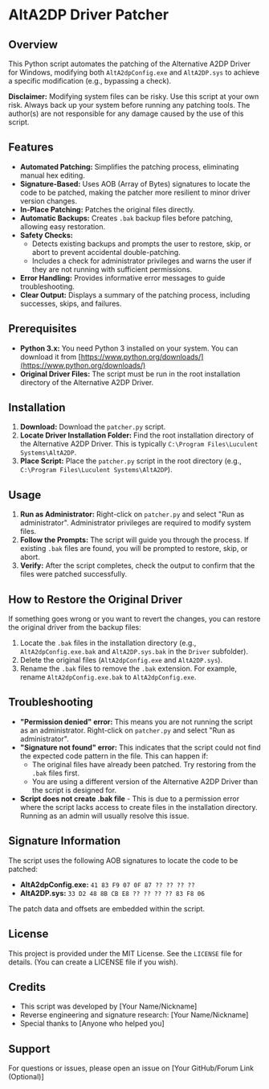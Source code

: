 # AltA2DP Driver Patcher

## Overview

This Python script automates the patching of the Alternative A2DP Driver for Windows, modifying both `AltA2dpConfig.exe` and `AltA2DP.sys` to achieve a specific modification (e.g., bypassing a check).

**Disclaimer:** Modifying system files can be risky. Use this script at your own risk. Always back up your system before running any patching tools. The author(s) are not responsible for any damage caused by the use of this script.

## Features

*   **Automated Patching:** Simplifies the patching process, eliminating manual hex editing.
*   **Signature-Based:** Uses AOB (Array of Bytes) signatures to locate the code to be patched, making the patcher more resilient to minor driver version changes.
*   **In-Place Patching:** Patches the original files directly.
*   **Automatic Backups:** Creates `.bak` backup files before patching, allowing easy restoration.
*   **Safety Checks:**
    *   Detects existing backups and prompts the user to restore, skip, or abort to prevent accidental double-patching.
    *   Includes a check for administrator privileges and warns the user if they are not running with sufficient permissions.
*   **Error Handling:** Provides informative error messages to guide troubleshooting.
*   **Clear Output:** Displays a summary of the patching process, including successes, skips, and failures.

## Prerequisites

*   **Python 3.x:** You need Python 3 installed on your system. You can download it from [https://www.python.org/downloads/](https://www.python.org/downloads/)
*   **Original Driver Files:** The script must be run in the root installation directory of the Alternative A2DP Driver.

## Installation

1.  **Download:** Download the `patcher.py` script.
2.  **Locate Driver Installation Folder:** Find the root installation directory of the Alternative A2DP Driver. This is typically `C:\Program Files\Luculent Systems\AltA2DP`.
3.  **Place Script:** Place the `patcher.py` script in the root directory (e.g., `C:\Program Files\Luculent Systems\AltA2DP`).

## Usage

1.  **Run as Administrator:** Right-click on `patcher.py` and select "Run as administrator". Administrator privileges are required to modify system files.
2.  **Follow the Prompts:** The script will guide you through the process. If existing `.bak` files are found, you will be prompted to restore, skip, or abort.
3.  **Verify:** After the script completes, check the output to confirm that the files were patched successfully.

## How to Restore the Original Driver

If something goes wrong or you want to revert the changes, you can restore the original driver from the backup files:

1.  Locate the `.bak` files in the installation directory (e.g., `AltA2dpConfig.exe.bak` and `AltA2DP.sys.bak` in the `Driver` subfolder).
2.  Delete the original files (`AltA2dpConfig.exe` and `AltA2DP.sys`).
3.  Rename the `.bak` files to remove the `.bak` extension. For example, rename `AltA2dpConfig.exe.bak` to `AltA2dpConfig.exe`.

## Troubleshooting

*   **"Permission denied" error:** This means you are not running the script as an administrator. Right-click on `patcher.py` and select "Run as administrator".
*   **"Signature not found" error:** This indicates that the script could not find the expected code pattern in the file. This can happen if:
    *   The original files have already been patched. Try restoring from the `.bak` files first.
    *   You are using a different version of the Alternative A2DP Driver than the script is designed for.
*   **Script does not create .bak file** - This is due to a permission error where the script lacks access to create files in the installation directory. Running as an admin will usually resolve this issue.

## Signature Information

The script uses the following AOB signatures to locate the code to be patched:

*   **AltA2dpConfig.exe:** `41 83 F9 07 0F 87 ?? ?? ?? ??`
*   **AltA2DP.sys:** `33 D2 48 8B CB E8 ?? ?? ?? ?? 83 F8 06`

The patch data and offsets are embedded within the script.

## License

This project is provided under the MIT License. See the `LICENSE` file for details. (You can create a LICENSE file if you wish).

## Credits

*   This script was developed by \[Your Name/Nickname]
*   Reverse engineering and signature research: \[Your Name/Nickname]
*   Special thanks to \[Anyone who helped you]

## Support

For questions or issues, please open an issue on \[Your GitHub/Forum Link (Optional)]
